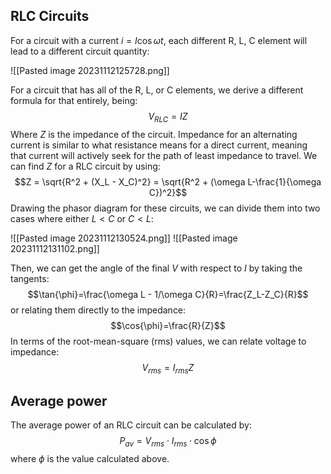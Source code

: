## RLC Circuits
For a circuit with a current $i = I\cos{\omega t}$, each different R, L, C element will lead to a different circuit quantity: 

![[Pasted image 20231112125728.png]]

For a circuit that has all of the R, L, or C elements, we derive a different formula for that entirely, being: 
$$V_{RLC} = IZ$$
Where $Z$ is the impedance of the circuit. Impedance for an alternating current is similar to what resistance means for a direct current, meaning that current will actively seek for the path of least impedance to travel. We can find $Z$ for a RLC circuit by using: 
$$Z = \sqrt{R^2 + (X_L - X_C)^2} = \sqrt{R^2 + (\omega L-\frac{1}{\omega C})^2}$$
Drawing the phasor diagram for these circuits, we can divide them into two cases where either $L < C$ or $C < L$: 

![[Pasted image 20231112130524.png]]
![[Pasted image 20231112131102.png]]

Then, we can get the angle of the final $V$ with respect to $I$ by taking the tangents: 
$$\tan{\phi}=\frac{\omega L - 1/\omega C}{R}=\frac{Z_L-Z_C}{R}$$
or relating them directly to the impedance: 
$$\cos{\phi}=\frac{R}{Z}$$
In terms of the root-mean-square (rms) values, we can relate voltage to impedance: 
$$V_{rms} = I_{rms} Z$$
## Average power
The average power of an RLC circuit can be calculated by: 
$$P_{av}=V_{rms}\cdot I_{rms}\cdot \cos{\phi}$$
where $\phi$ is the value calculated above.